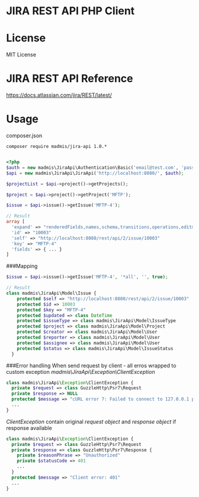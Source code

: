 # JIRA REST API PHP Client

# License

MIT License

# JIRA REST API Reference

https://docs.atlassian.com/jira/REST/latest/

# Usage

composer.json

```
composer require madmis/jira-api 1.0.*
```

````php

<?php
$auth = new madmis\JiraApi\Authentication\Basic('email@test.com', 'password');
$api = new madmis\JiraApi\JiraApi('http://localhost:8080/', $auth);

$projectList = $api->project()->getProjects();

$project = $api->project()->getProject('MFTP');

$issue = $api->issue()->getIssue('MFTP-4');

// Result
array [
  'expand' => "renderedFields,names,schema,transitions,operations,editmeta,changelog"
  'id' => "10003"
  'self' => "http://localhost:8080/rest/api/2/issue/10003"
  'key' => "MFTP-4"
  'fields' => { ... }
]

````

###Mapping
````php
$issue = $api->issue()->getIssue('MFTP-4', '*all', '', true);

// Result
class madmis\JiraApi\Model\Issue {
    protected $self => "http://localhost:8080/rest/api/2/issue/10003"
    protected $id => 10003
    protected $key => "MFTP-4"
    protected $updated => class DateTime
    protected $issueType => class madmis\JiraApi\Model\IssueType
    protected $project => class madmis\JiraApi\Model\Project
    protected $creator => class madmis\JiraApi\Model\User
    protected $reporter => class madmis\JiraApi\Model\User
    protected $assignee => class madmis\JiraApi\Model\User
    protected $status => class madmis\JiraApi\Model\IssueStatus
  }

````
###Error handling
When send request by client - all erros wrapped to custom exception *madmis\JiraApi\Exception\ClientException*  

````php
class madmis\JiraApi\Exception\ClientException {
  private $request => class GuzzleHttp\Psr7\Request
  private $response => NULL
  protected $message => "cURL error 7: Failed to connect to 127.0.0.1 port 8080: Connection refused (see http://curl.haxx.se/libcurl/c/libcurl-errors.html)"
  ...
}
````

*ClientException* contain original *request object* and *response object* if response available
 
````php
class madmis\JiraApi\Exception\ClientException {
  private $request => class GuzzleHttp\Psr7\Request 
  private $response => class GuzzleHttp\Psr7\Response {
    private $reasonPhrase => "Unauthorized"
    private $statusCode => 401
    ...
  }
  protected $message => "Client error: 401"
  ...  
}
````

